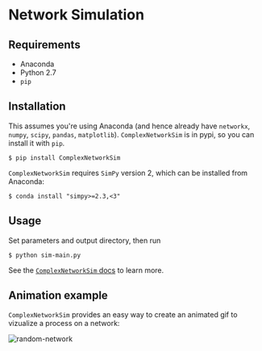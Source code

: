 # Network Simulation

## Requirements

- Anaconda
- Python 2.7
- `pip`

## Installation

This assumes you're using Anaconda (and hence already have `networkx`, `numpy`, `scipy`, `pandas`, `matplotlib`).
`ComplexNetworkSim` is in pypi, so you can install it with `pip`.

```
$ pip install ComplexNetworkSim
```

`ComplexNetworkSim` requires `SimPy` version 2, which can be installed from Anaconda:

```
$ conda install "simpy>=2.3,<3"
```

## Usage

Set parameters and output directory, then run

```
$ python sim-main.py
```

See the [`ComplexNetworkSim` docs](http://pythonhosted.org/ComplexNetworkSim/) to learn more.

## Animation example

`ComplexNetworkSim` provides an easy way to create an animated gif to vizualize a process on a network:

![random-network](https://cloud.githubusercontent.com/assets/667531/21959243/31cb0524-da8f-11e6-9603-05e46f1cc3e1.gif)
